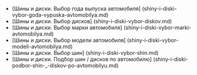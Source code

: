 ﻿* [Шины и диски. Выбор года выпуска автомобиля] (shiny-i-diski-vybor-goda-vypuska-avtomobilya.md)
* [Шины и диски. Выбор дисков] (shiny-i-diski-vybor-diskov.md)
* [Шины и диски. Выбор марки автомобиля] (shiny-i-diski-vybor-marki-avtomobilya.md)
* [Шины и диски. Выбор модели автомобиля] (shiny-i-diski-vybor-modeli-avtomobilya.md)
* [Шины и диски. Выбор шин] (shiny-i-diski-vybor-shin.md)
* [Шины и диски. Подбор шин / дисков по автомобилю] (shiny-i-diski-podbor-shin-_-diskov-po-avtomobilyu.md)
